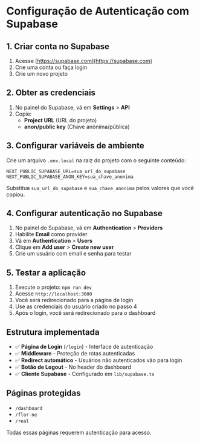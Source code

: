# Configuração de Autenticação com Supabase

## 1. Criar conta no Supabase

1. Acesse [https://supabase.com](https://supabase.com)
2. Crie uma conta ou faça login
3. Crie um novo projeto

## 2. Obter as credenciais

1. No painel do Supabase, vá em **Settings** > **API**
2. Copie:
   - **Project URL** (URL do projeto)
   - **anon/public key** (Chave anônima/pública)

## 3. Configurar variáveis de ambiente

Crie um arquivo `.env.local` na raiz do projeto com o seguinte conteúdo:

```
NEXT_PUBLIC_SUPABASE_URL=sua_url_do_supabase
NEXT_PUBLIC_SUPABASE_ANON_KEY=sua_chave_anonima
```

Substitua `sua_url_do_supabase` e `sua_chave_anonima` pelos valores que você copiou.

## 4. Configurar autenticação no Supabase

1. No painel do Supabase, vá em **Authentication** > **Providers**
2. Habilite **Email** como provider
3. Vá em **Authentication** > **Users**
4. Clique em **Add user** > **Create new user**
5. Crie um usuário com email e senha para testar

## 5. Testar a aplicação

1. Execute o projeto: `npm run dev`
2. Acesse `http://localhost:3000`
3. Você será redirecionado para a página de login
4. Use as credenciais do usuário criado no passo 4
5. Após o login, você será redirecionado para o dashboard

## Estrutura implementada

- ✅ **Página de Login** (`/login`) - Interface de autenticação
- ✅ **Middleware** - Proteção de rotas autenticadas
- ✅ **Redirect automático** - Usuários não autenticados vão para login
- ✅ **Botão de Logout** - No header do dashboard
- ✅ **Cliente Supabase** - Configurado em `lib/supabase.ts`

## Páginas protegidas

- `/dashboard`
- `/flor-ne`
- `/real`

Todas essas páginas requerem autenticação para acesso.

